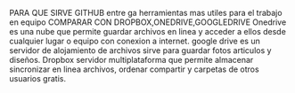 PARA QUE SIRVE GITHUB entre ga herramientas mas utiles para el trabajo en equipo
COMPARAR CON DROPBOX,ONEDRIVE,GOOGLEDRIVE
Onedrive es una nube  que permite guardar archivos en linea  y acceder a ellos desde cualquier lugar o equipo con conexion a internet.
google drive es un servidor de alojamiento de archivos sirve para guardar fotos  articulos y diseños.
Dropbox servidor multiplataforma  que permite almacenar sincronizar en linea archivos, ordenar compartir y carpetas de otros usuarios gratis. 
